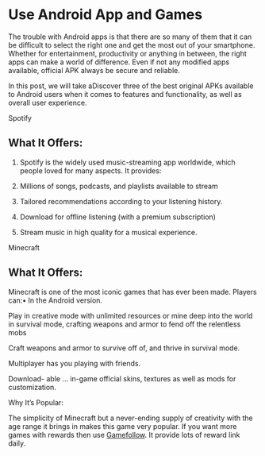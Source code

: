 # Use Android App and Games

The trouble with Android apps is that there are so many of them that it can be difficult to select the right one and get the most out of your smartphone. Whether for entertainment, productivity or anything in between, the right apps can make a world of difference. Even if not any modified apps available, official APK always be secure and reliable.

In this post, we will take aDiscover three of the best original APKs available to Android users when it comes to features and functionality, as well as overall user experience.

Spotify

## What It Offers:

1. Spotify is the widely used music-streaming app worldwide, which people loved for many aspects. It provides:

2. Millions of songs, podcasts, and playlists available to stream

3. Tailored recommendations according to your listening history.

4. Download for offline listening (with a premium subscription)

5. Stream music in high quality for a musical experience.

Minecraft

## What It Offers:

Minecraft is one of the most iconic games that has ever been made. Players can:• In the Android version.

Play in creative mode with unlimited resources or mine deep into the world in survival mode, crafting weapons and armor to fend off the relentless mobs

Craft weapons and armor to survive off of, and thrive in survival mode.

Multiplayer has you playing with friends.

Download- able … in-game official skins, textures as well as mods for customization.

Why It’s Popular:

The simplicity of Minecraft but a never-ending supply of creativity with the age range it brings in makes this game very popular. If you want more games with rewards then use [Gamefollow](https://gamefollow.de/). It provide lots of reward link daily.